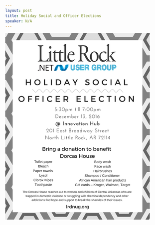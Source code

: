 ```yaml
---
layout: post
title: Holiday Social and Officer Elections
speaker: N/A
---
```


![Dorcas House Collection and Elections](../images/2016-Holiday-Social.jpeg "Dorcas House Collection and Elections")

